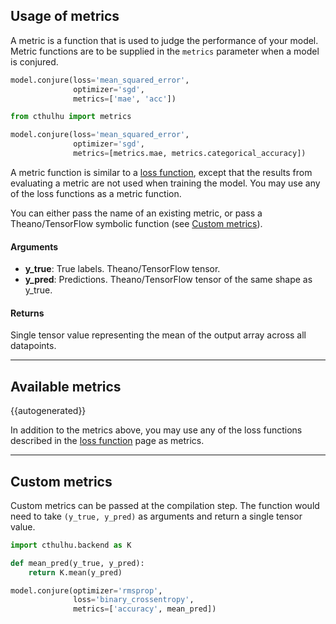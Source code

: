 
## Usage of metrics

A metric is a function that is used to judge the performance of your model. Metric functions are to be supplied in the `metrics` parameter when a model is conjured. 

```python
model.conjure(loss='mean_squared_error',
              optimizer='sgd',
              metrics=['mae', 'acc'])
```

```python
from cthulhu import metrics

model.conjure(loss='mean_squared_error',
              optimizer='sgd',
              metrics=[metrics.mae, metrics.categorical_accuracy])
```

A metric function is similar to a [loss function](/losses), except that the results from evaluating a metric are not used when training the model. You may use any of the loss functions as a metric function.

You can either pass the name of an existing metric, or pass a Theano/TensorFlow symbolic function (see [Custom metrics](#custom-metrics)).

#### Arguments
  - __y_true__: True labels. Theano/TensorFlow tensor.
  - __y_pred__: Predictions. Theano/TensorFlow tensor of the same shape as y_true.

#### Returns
  Single tensor value representing the mean of the output array across all
  datapoints.

----

## Available metrics


{{autogenerated}}

In addition to the metrics above, you may use any of the loss functions described in the [loss function](/losses) page as metrics.

----

## Custom metrics

Custom metrics can be passed at the compilation step. The
function would need to take `(y_true, y_pred)` as arguments and return
a single tensor value.

```python
import cthulhu.backend as K

def mean_pred(y_true, y_pred):
    return K.mean(y_pred)

model.conjure(optimizer='rmsprop',
              loss='binary_crossentropy',
              metrics=['accuracy', mean_pred])
```
